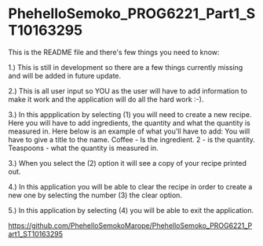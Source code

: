 # PhehelloSemoko_PROG6221_Part1_ST10163295

This is the README file and there's few things you need to know:

1.) This is still in development so there are a few things currently missing and will be added in future update.

2.) This is all user input so YOU as the user will have to add information to make it work and the application will do all the hard work :-).

3.) In this appplication by selecting (1) you will need to create a new recipe. Here you will have 
    to add ingredients, the quantity and what the quantity is measured in.
    Here below is an example of what you'll have to add:
    You will have to give a title to the name.
    Coffee - Is the ingredient.
    2 - is the quantity.
    Teaspoons - what the quantity is measured in.
   
3.) When you select the (2) option it will see a copy of your recipe printed out.

4.) In this application you will be able to clear the recipe in order to create a new one by selecting the number (3) the clear option.

5.) In this application by selecting (4) you will be able to exit the application.

https://github.com/PhehelloSemokoMarope/PhehelloSemoko_PROG6221_Part1_ST10163295
